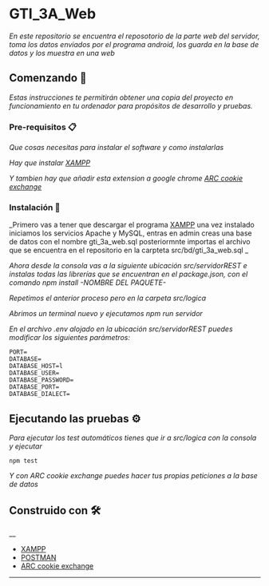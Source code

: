 # GTI_3A_Web

_En este repositorio se encuentra el reposotorio de la parte web del servidor, toma los datos enviados por el programa android, los guarda en la base de datos y los muestra en una web_

## Comenzando 🚀

_Estas instrucciones te permitirán obtener una copia del proyecto en funcionamiento en tu ordenador para propósitos de desarrollo y pruebas._


### Pre-requisitos 📋

_Que cosas necesitas para instalar el software y como instalarlas_

_Hay que instalar [XAMPP](https://www.apachefriends.org/es/index.html)_

_Y tambien hay que añadir esta extension a google chrome [ARC cookie exchange](https://chrome.google.com/webstore/detail/arc-cookie-exchange/apcedakaoficjlofohhcmkkljehnmebp)_

### Instalación 🔧

_Primero vas a tener que descargar el programa [XAMPP](https://www.apachefriends.org/es/index.html) una vez instalado iniciamos los servicios Apache y MySQL, entras en admin creas una base de datos con el nombre gti_3a_web.sql posteriormnte importas el archivo que se encuentra en el repositorio en la carpteta src/bd/gti_3a_web.sql _

_Ahora desde la consola vas a la siguiente ubicación src/servidorREST e instalas todas las librerías que se encuentran en el  package.json, con el comando npm install -NOMBRE DEL PAQUETE-_

_Repetimos el anterior proceso pero en la carpeta src/logica_

_Abrimos un terminal nuevo y ejecutamos npm run servidor_

_En el archivo .env alojado en  la ubicación src/servidorREST puedes modificar los siguientes parámetros:_

```
PORT=
DATABASE=
DATABASE_HOST=l
DATABASE_USER=
DATABASE_PASSWORD=
DATABASE_PORT=
DATABASE_DIALECT=
```
## Ejecutando las pruebas ⚙️

_Para ejecutar los test automáticos tienes que ir a src/logica con la consola y ejecutar_
```
npm test
```
_Y con ARC cookie exchange puedes hacer tus propias peticiones a la base de datos_

## Construido con 🛠️

__

* [XAMPP](https://www.apachefriends.org/es/index.html)
* [POSTMAN](https://www.postman.com/downloads/)
* [ARC cookie exchange](https://chrome.google.com/webstore/detail/arc-cookie-exchange/apcedakaoficjlofohhcmkkljehnmebp)
---

